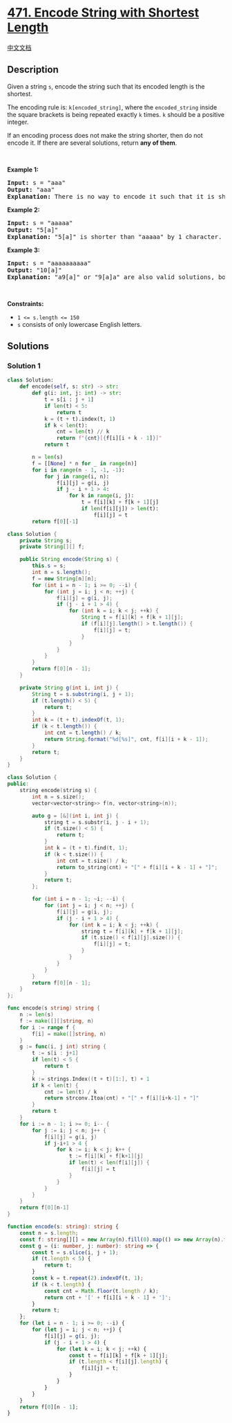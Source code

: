 # [471. Encode String with Shortest Length](https://leetcode.com/problems/encode-string-with-shortest-length)

[中文文档](/solution/0400-0499/0471.Encode%20String%20with%20Shortest%20Length/README.md)

<!-- tags:String,Dynamic Programming -->

## Description

<p>Given a string <code>s</code>, encode the string such that its encoded length is the shortest.</p>

<p>The encoding rule is: <code>k[encoded_string]</code>, where the <code>encoded_string</code> inside the square brackets is being repeated exactly <code>k</code> times. <code>k</code> should be a positive integer.</p>

<p>If an encoding process does not make the string shorter, then do not encode it. If there are several solutions, return <strong>any of them</strong>.</p>

<p>&nbsp;</p>
<p><strong class="example">Example 1:</strong></p>

<pre>
<strong>Input:</strong> s = &quot;aaa&quot;
<strong>Output:</strong> &quot;aaa&quot;
<strong>Explanation:</strong> There is no way to encode it such that it is shorter than the input string, so we do not encode it.
</pre>

<p><strong class="example">Example 2:</strong></p>

<pre>
<strong>Input:</strong> s = &quot;aaaaa&quot;
<strong>Output:</strong> &quot;5[a]&quot;
<strong>Explanation:</strong> &quot;5[a]&quot; is shorter than &quot;aaaaa&quot; by 1 character.
</pre>

<p><strong class="example">Example 3:</strong></p>

<pre>
<strong>Input:</strong> s = &quot;aaaaaaaaaa&quot;
<strong>Output:</strong> &quot;10[a]&quot;
<strong>Explanation:</strong> &quot;a9[a]&quot; or &quot;9[a]a&quot; are also valid solutions, both of them have the same length = 5, which is the same as &quot;10[a]&quot;.
</pre>

<p>&nbsp;</p>
<p><strong>Constraints:</strong></p>

<ul>
	<li><code>1 &lt;= s.length &lt;= 150</code></li>
	<li><code>s</code> consists of only lowercase English letters.</li>
</ul>

## Solutions

### Solution 1

<!-- tabs:start -->

```python
class Solution:
    def encode(self, s: str) -> str:
        def g(i: int, j: int) -> str:
            t = s[i : j + 1]
            if len(t) < 5:
                return t
            k = (t + t).index(t, 1)
            if k < len(t):
                cnt = len(t) // k
                return f"{cnt}[{f[i][i + k - 1]}]"
            return t

        n = len(s)
        f = [[None] * n for _ in range(n)]
        for i in range(n - 1, -1, -1):
            for j in range(i, n):
                f[i][j] = g(i, j)
                if j - i + 1 > 4:
                    for k in range(i, j):
                        t = f[i][k] + f[k + 1][j]
                        if len(f[i][j]) > len(t):
                            f[i][j] = t
        return f[0][-1]
```

```java
class Solution {
    private String s;
    private String[][] f;

    public String encode(String s) {
        this.s = s;
        int n = s.length();
        f = new String[n][n];
        for (int i = n - 1; i >= 0; --i) {
            for (int j = i; j < n; ++j) {
                f[i][j] = g(i, j);
                if (j - i + 1 > 4) {
                    for (int k = i; k < j; ++k) {
                        String t = f[i][k] + f[k + 1][j];
                        if (f[i][j].length() > t.length()) {
                            f[i][j] = t;
                        }
                    }
                }
            }
        }
        return f[0][n - 1];
    }

    private String g(int i, int j) {
        String t = s.substring(i, j + 1);
        if (t.length() < 5) {
            return t;
        }
        int k = (t + t).indexOf(t, 1);
        if (k < t.length()) {
            int cnt = t.length() / k;
            return String.format("%d[%s]", cnt, f[i][i + k - 1]);
        }
        return t;
    }
}
```

```cpp
class Solution {
public:
    string encode(string s) {
        int n = s.size();
        vector<vector<string>> f(n, vector<string>(n));

        auto g = [&](int i, int j) {
            string t = s.substr(i, j - i + 1);
            if (t.size() < 5) {
                return t;
            }
            int k = (t + t).find(t, 1);
            if (k < t.size()) {
                int cnt = t.size() / k;
                return to_string(cnt) + "[" + f[i][i + k - 1] + "]";
            }
            return t;
        };

        for (int i = n - 1; ~i; --i) {
            for (int j = i; j < n; ++j) {
                f[i][j] = g(i, j);
                if (j - i + 1 > 4) {
                    for (int k = i; k < j; ++k) {
                        string t = f[i][k] + f[k + 1][j];
                        if (t.size() < f[i][j].size()) {
                            f[i][j] = t;
                        }
                    }
                }
            }
        }
        return f[0][n - 1];
    }
};
```

```go
func encode(s string) string {
	n := len(s)
	f := make([][]string, n)
	for i := range f {
		f[i] = make([]string, n)
	}
	g := func(i, j int) string {
		t := s[i : j+1]
		if len(t) < 5 {
			return t
		}
		k := strings.Index((t + t)[1:], t) + 1
		if k < len(t) {
			cnt := len(t) / k
			return strconv.Itoa(cnt) + "[" + f[i][i+k-1] + "]"
		}
		return t
	}
	for i := n - 1; i >= 0; i-- {
		for j := i; j < n; j++ {
			f[i][j] = g(i, j)
			if j-i+1 > 4 {
				for k := i; k < j; k++ {
					t := f[i][k] + f[k+1][j]
					if len(t) < len(f[i][j]) {
						f[i][j] = t
					}
				}
			}
		}
	}
	return f[0][n-1]
}
```

```ts
function encode(s: string): string {
    const n = s.length;
    const f: string[][] = new Array(n).fill(0).map(() => new Array(n).fill(''));
    const g = (i: number, j: number): string => {
        const t = s.slice(i, j + 1);
        if (t.length < 5) {
            return t;
        }
        const k = t.repeat(2).indexOf(t, 1);
        if (k < t.length) {
            const cnt = Math.floor(t.length / k);
            return cnt + '[' + f[i][i + k - 1] + ']';
        }
        return t;
    };
    for (let i = n - 1; i >= 0; --i) {
        for (let j = i; j < n; ++j) {
            f[i][j] = g(i, j);
            if (j - i + 1 > 4) {
                for (let k = i; k < j; ++k) {
                    const t = f[i][k] + f[k + 1][j];
                    if (t.length < f[i][j].length) {
                        f[i][j] = t;
                    }
                }
            }
        }
    }
    return f[0][n - 1];
}
```

<!-- tabs:end -->

<!-- end -->
